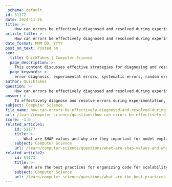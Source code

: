 ```yaml
---
_schema: default
id: 51172
date: 2024-11-26
title: >-
    How can errors be effectively diagnosed and resolved during experimentation?
article_title: >-
    How can errors be effectively diagnosed and resolved during experimentation?
date_format: MMM DD, YYYY
post_on_text: Posted on
seo:
  title: QuickTakes | Computer Science
  page_description: >-
    This content discusses effective strategies for diagnosing and resolving errors during experimentation, particularly in machine learning and scientific research, emphasizing error types, analysis, use of ELNs, best practices, monitoring, and documentation.
  page_keywords: >-
    error diagnosis, experimental errors, systematic errors, random errors, error analysis, electronic lab notebooks, best practices, exception handling, continuous monitoring, feedback loops, documentation, communication
author: QuickTakes
question: >-
    How can errors be effectively diagnosed and resolved during experimentation?
answer: >-
    To effectively diagnose and resolve errors during experimentation, particularly in the context of machine learning and scientific research, several strategies can be employed:\n\n1. **Understanding Error Types**: It's crucial to differentiate between systematic and random errors. Systematic errors can often be minimized through careful calibration and consideration of all possible corrections, while random errors are unpredictable variations that can arise from measurement limitations or natural fluctuations. Recognizing these types of errors helps in targeting the right solutions.\n\n2. **Error Analysis**: Conducting a thorough error analysis is essential. This involves examining the nature, causes, and impacts of errors. For instance, in machine learning, errors can be categorized into reducible and irreducible errors. Reducible errors stem from model shortcomings, such as inadequate feature representation or incorrect assumptions, and can be addressed through model refinement.\n\n3. **Utilizing Electronic Lab Notebooks (ELNs)**: Many laboratories are adopting ELNs to manage experimental data more effectively. These systems help ensure accuracy and reduce the likelihood of errors by providing a structured framework for data management.\n\n4. **Implementing Best Practices**: Following best practices for error handling is vital. This includes robust exception handling in software applications, which can prevent unchecked exceptions and maintain application stability. Developers should be diligent in checking return codes and managing errors gracefully to enhance user experience.\n\n5. **Monitoring and Feedback Loops**: Continuous monitoring of experiments and incorporating feedback loops can help identify errors early. This is particularly important in machine learning, where model performance can drift over time. Regularly evaluating model performance against a validation set can help catch issues before they escalate.\n\n6. **Documentation and Communication**: Keeping detailed records of experiments, including any errors encountered and how they were resolved, can provide valuable insights for future experiments. Clear communication among team members about potential errors and their resolutions fosters a collaborative environment for troubleshooting.\n\nBy implementing these strategies, researchers and practitioners can effectively diagnose and resolve errors during experimentation, leading to more reliable and accurate results.
subject: Computer Science
file_name: how-can-errors-be-effectively-diagnosed-and-resolved-during-experimentation.md
url: /learn/computer-science/questions/how-can-errors-be-effectively-diagnosed-and-resolved-during-experimentation
score: -1.0
related_article1:
    id: 51177
    title: >-
        What are SHAP values and why are they important for model explainability?
    subject: Computer Science
    url: /learn/computer-science/questions/what-are-shap-values-and-why-are-they-important-for-model-explainability
related_article2:
    id: 51173
    title: >-
        What are the best practices for organizing code for scalability and maintainability?
    subject: Computer Science
    url: /learn/computer-science/questions/what-are-the-best-practices-for-organizing-code-for-scalability-and-maintainability
---
```


&nbsp;